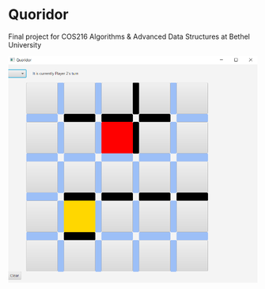 # Quoridor
Final project for COS216 Algorithms &amp; Advanced Data Structures at Bethel University

![image](https://github.com/gschindler17/Quoridor/blob/main/Quoridor.PNG)
